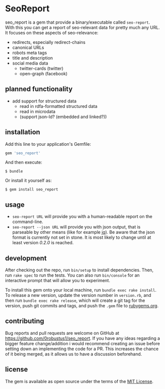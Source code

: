 # SeoReport

seo_report is a gem that provide a binary/executable called `seo-report`. With
this you can get a report of seo-relevant data for pretty much any URL.
It focuses on these aspects of seo-relevance:

* redirects, especially redirect-chains
* canonical URLs
* robots meta tags
* title and description
* social media data
  * twitter-cards (twitter)
  * open-graph (facebook)
  
## planned functionality

* add support for structured data
  * read in rdfa-formatted structured data
  * read in microdata
  * (support json-ld? (embedded and linked?))

## installation

Add this line to your application's Gemfile:

```ruby
gem 'seo_report'
```

And then execute:

    $ bundle

Or install it yourself as:

    $ gem install seo_report

## usage

* `seo-report URL`
  will provide you with a human-readable report on the command-line.
* `seo-report --json URL`
  will provide you with json output, that is parseable by other means (like for
  example [jq](https://stedolan.github.io/jq/)). Be aware that the json
  format is currently not set in stone. It is most likely to change until
  at least version *0.2.0* is reached.

## development

After checking out the repo, run `bin/setup` to install dependencies. Then, run
`rake spec` to run the tests. You can also run `bin/console` for an interactive
prompt that will allow you to experiment.

To install this gem onto your local machine, run `bundle exec rake install`. To
release a new version, update the version number in `version.rb`, and then run
`bundle exec rake release`, which will create a git tag for the version, push
git commits and tags, and push the `.gem` file to
[rubygems.org](https://rubygems.org).

## contributing

Bug reports and pull requests are welcome on GitHub at
https://github.com/0robustus1/seo_report. If you have any ideas regarding a
bigger feature change/addition i would recommend creating an issue before
setting down an implementing the code for a PR. This increases the chance of it
being merged, as it allows us to have a discussion beforehand.

## license

The gem is available as open source under the terms of the
[MIT License](http://opensource.org/licenses/MIT).

